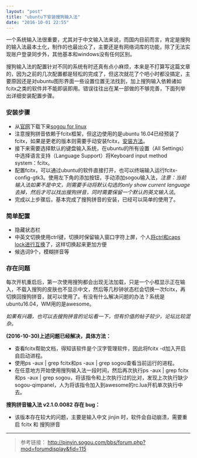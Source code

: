 ```yaml
---
layout: "post"
title: "ubuntu下安装搜狗输入法"
date: "2016-10-01 22:55"
---
```



一个系统输入法很重要，尤其对于中文输入法来说，而国内目前而言，肯定是搜狗的输入法最本土化，制作的也最出众了，主要还是有网络词库的功能，除了无法实现账户登录同步外，其他基本和windows没有任何区别。


搜狗输入法的配置针对不同的系统有时还真有点小麻烦，本来是不打算写这篇文章的，因为之前的几次配置都是轻松的完成了，但这次就花了个吧小时都没搞定，主要原因还是对ubuntu图形界面一些设置位置无法找到，加上搜狗输入依赖诸如fcitx之类的软件并不能即装即用。错误往往出在某一部做的不够完善，下面列举出详细安装配置步骤。

### 安装步骤

- 从[官网](http://pinyin.sogou.com/linux/?r=pinyin)下载下来[sogou for linux](http://cdn2.ime.sogou.com/dl/index/1475147394/sogoupinyin_2.1.0.0082_amd64.deb?st=C24ANiLdi7HwWFenlPkG-w&e=1476682538&fn=sogoupinyin_2.1.0.0082_amd64.deb)
- 注意搜狗拼音依赖于fcitx框架，但这边使用的是ubuntu 16.04已经预装了fcitx，如果是更老的版本则需要手动安装fcitx，[安装方法](http://pinyin.sogou.com/linux/help.php)。
- 接下来需要选择默认的键盘输入系统，在ubuntu的所有设置（All Settings）中选择语言支持（Language Support）将Keyboard input method system：fcitx。
- 配置fcitx，可以通过ubuntu的软件直接打开，也可以终端输入运行fcitx-config-gtk3。使用左下角的添加按钮，手动添加sogou输入法，*注意：当前输入法如果不是中文，则需要手动将默认勾选的only show current language去掉，然后才可以找出搜狗拼音，同时需要保留一个默认的英文输入法*。
- 完成以上步骤后，基本完成了搜狗拼音的安装，已经可以简单的使用了。

<!-- more -->


### 简单配置

- 隐藏状态栏
- 中英文切换使用ctrl键，切换时保留输入窗口字符上屏，个人[将ctrl和caps lock进行互换](http://noparkinghere.site/posts/Caps_Lock%E4%B8%8E%E5%8F%B3Ctrl%E4%BA%92%E6%8D%A2.html)了，这样切换起来更加方便
- 候选词9个，模糊拼音等 

### 存在问题

每次开机重启后，第一次使用搜狗都会出现无法加载，只是一个小框显示正在输入，不载入搜狗的皮肤也不显示中文，然后等几秒钟状态栏会切换一次fcitx，再切换回搜狗拼音，就可以使用了。有没有什么解决问题的办法？系统是ubuntu16.04，WM用的是awesome。

*如果有兴趣，也可以去搜狗拼音的论坛看一下，但有价值的帖子较少，论坛比较混杂。*

**(2016-10-30)上述问题已经解决，具体方法：**

- 查看fcitx帮助文档，得知该软件是个汉字管理软件，因此将fcitx -d加入开启自启动进程。
- 使用ps -aux | grep fcitx和ps -aux | grep sogou查看当前运行的进程。
- 在任意地方开始使用搜狗输入法一段时间，然后再次执行ps -aux | grep fcitx和ps -aux | grep sogou，将该指令和上次执行过的比对，发现上次执行缺少sogou-qimpanel，人为将该指令加入到awesome的rc.lua开机单次执行中去。

**搜狗拼音输入法 v2.1.0.0082 存在 bug：**

- 该版本存在较大的问题，主要是输入中文 jinjin 时，软件会自动崩溃，需要重启 fcitx 和 搜狗拼音


***

> 参考链接：
> http://pinyin.sogou.com/bbs/forum.php?mod=forumdisplay&fid=115
